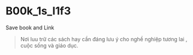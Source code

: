 ﻿# B00k_1s_l1f3
Save book and Link
> Nơi luu trữ các sách hay cần đáng lưu ý cho nghề nghiệp tương lai , cuộc sống và giáo dục.
